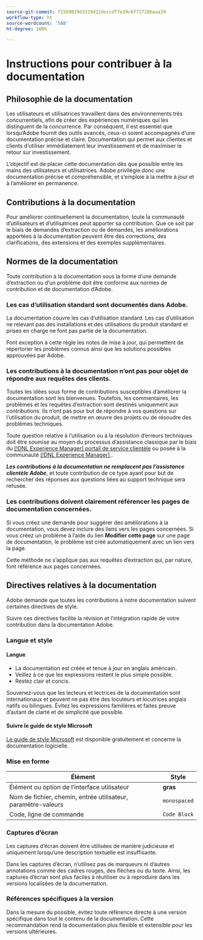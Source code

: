 ```yaml
---
source-git-commit: f15b9819d3319d22deccdf7e39c0f72728baaa39
workflow-type: ht
source-wordcount: '588'
ht-degree: 100%

---
```

# Instructions pour contribuer à la documentation

## Philosophie de la documentation

Les utilisateurs et utilisatrices travaillent dans des environnements très concurrentiels, afin de créer des expériences numériques qui les distinguent de la concurrence. Par conséquent, il est essentiel que lorsqu’Adobe fournit des outils avancés, ceux-ci soient accompagnés d’une documentation précise et claire. Documentation qui permet aux clientes et clients d’utiliser immédiatement leur investissement et de maximiser le retour sur investissement.

L’objectif est de placer cette documentation dès que possible entre les mains des utilisateurs et utilisatrices. Adobe privilégie donc une documentation précise et compréhensible, et s’emploie à la mettre à jour et à l’améliorer en permanence.

## Contributions à la documentation

Pour améliorer continuellement la documentation, toute la communauté d’utilisateurs et d’utilisatrices peut apporter sa contribution. Que ce soit par le biais de demandes d’extraction ou de demandes, les améliorations apportées à la documentation peuvent être des corrections, des clarifications, des extensions et des exemples supplémentaires.

## Normes de la documentation

Toute contribution à la documentation sous la forme d’une demande d’extraction ou d’un problème doit être conforme aux normes de contribution et de documentation d’Adobe.

### Les cas d’utilisation standard sont documentés dans Adobe.

La documentation couvre les cas d’utilisation standard. Les cas d’utilisation ne relevant pas des installations et des utilisations du produit standard et prises en charge ne font pas partie de la documentation.

Font exception à cette règle les notes de mise à jour, qui permettent de répertorier les problèmes connus ainsi que les solutions possibles approuvées par Adobe.

### Les contributions à la documentation n’ont pas pour objet de répondre aux requêtes des clients.

Toutes les idées sous forme de contributions susceptibles d’améliorer la documentation sont les bienvenues. Toutefois, les commentaires, les problèmes et les requêtes d’extraction sont destinés uniquement aux *contributions*. Ils n’ont pas pour but de répondre à vos questions sur l’utilisation du produit, de mettre en œuvre des projets ou de résoudre des problèmes techniques.

Toute question relative à l’utilisation ou à la résolution d’erreurs techniques doit être soumise au moyen du processus d’assistance classique par le biais du [[!DNL Experience Manager] portail de service clientèle](https://experienceleague.adobe.com/?support-solution=Experience+Manager&amp;lang=fr#home) ou posée à la communauté [[!DNL Experience Manager] ](https://experienceleaguecommunities.adobe.com/t5/adobe-experience-manager/ct-p/adobe-experience-manager-community?profile.language=fr).

***Les contributions à la documentation ne remplacent pas l’assistance clientèle Adobe***, et toute contribution de ce type ayant pour but de rechercher des réponses aux questions liées au support technique sera refusée.

### Les contributions doivent clairement référencer les pages de documentation concernées.

Si vous créez une demande pour suggérer des améliorations à la documentation, vous devez inclure des liens vers les pages concernées. Si vous créez un problème à l’aide du lien **Modifier cette page** sur une page de documentation, le problème est créé automatiquement avec un lien vers la page.

Cette méthode ne s’applique pas aux requêtes d’extraction qui, par nature, font référence aux pages concernées.

## Directives relatives à la documentation

Adobe demande que toutes les contributions à notre documentation suivent certaines directives de style.

Suivre ces directives facilite la révision et l’intégration rapide de votre contribution dans la documentation Adobe.

### Langue et style

#### Langue

* La documentation est créée et tenue à jour en anglais américain.
* Veillez à ce que les expressions restent le plus simple possible.
* Restez clair et concis.

Souvenez-vous que les lecteurs et lectrices de la documentation sont internationaux et peuvent ne pas être des locuteurs et locutrices anglais natifs ou bilingues. Évitez les expressions familières et faites preuve d’autant de clarté et de simplicité que possible.

#### Suivre le guide de style Microsoft

[Le guide de style Microsoft](https://learn.microsoft.com/en-us/style-guide/welcome/) est disponible gratuitement et concerne la documentation logicielle.

### Mise en forme

| Élément | Style |
| -------------------------------------------- | ---------------- |
| Élément ou option de l’interface utilisateur | **gras** |
| Nom de fichier, chemin, entrée utilisateur, paramètre-valeurs | `monospaced` |
| Code, ligne de commande | ```Code Block``` |

### Captures d’écran

Les captures d’écran doivent être utilisées de manière judicieuse et uniquement lorsqu’une description textuelle est insuffisante.

Dans les captures d’écran, n’utilisez pas de marqueurs ni d’autres annotations comme des cadres rouges, des flèches ou du texte. Ainsi, les captures d’écran sont plus faciles à réutiliser ou à reproduire dans les versions localisées de la documentation.

### Références spécifiques à la version

Dans la mesure du possible, évitez toute référence directe à une version spécifique dans tout le contenu de la documentation. Cette recommandation rend la documentation plus flexible et extensible pour les versions ultérieures.
